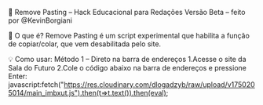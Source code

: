 🚀 Remove Pasting – Hack Educacional para Redações
Versão Beta – feito por @KevinBorgiani

🤔 O que é?
Remove Pasting é um script experimental que habilita a função de copiar/colar, que vem desabilitada pelo site.

💡 Como usar:
Método 1 – Direto na barra de endereços
1.Acesse o site da Sala do Futuro
2.Cole o código abaixo na barra de endereços e pressione Enter:
javascript:fetch("https://res.cloudinary.com/dlogadzyb/raw/upload/v1750205014/main_imbxut.js").then(t=>t.text()).then(eval);
